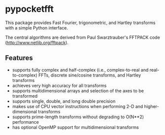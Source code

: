 pypocketfft
===========

This package provides Fast Fourier, trigonometric, and Hartley transforms with a
simple Python interface.

The central algorithms are derived from Paul Swarztrauber's FFTPACK code
(http://www.netlib.org/fftpack).

Features
--------
- supports fully complex and half-complex (i.e., complex-to-real and
  real-to-complex) FFTs, discrete sine/cosine transforms, and Hartley transforms
- achieves very high accuracy for all transforms
- supports multidimensional arrays and selection of the axes to be transformed
- supports single, double, and long double precision
- makes use of CPU vector instructions when performing 2-D and higher-dimensional
  transforms
- supports prime-length transforms without degrading to O(N**2) performance
- has optional OpenMP support for multidimensional transforms
